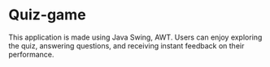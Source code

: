# Quiz-game
 This application is made using Java Swing, AWT.  Users can enjoy exploring the quiz, answering questions, and receiving instant feedback on their performance.
